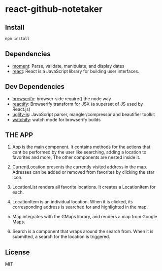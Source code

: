 # react-github-notetaker 

## Install

```sh
npm install
```

## Dependencies

- [moment](https://github.com/moment/moment): Parse, validate, manipulate, and display dates
- [react](https://github.com/facebook/react): React is a JavaScript library for building user interfaces.

## Dev Dependencies

- [browserify](https://github.com/substack/node-browserify): browser-side require() the node way
- [reactify](https://github.com/andreypopp/reactify): Browserify transform for JSX (a superset of JS used by React.js)
- [uglify-js](https://github.com/mishoo/UglifyJS2): JavaScript parser, mangler/compressor and beautifier toolkit
- [watchify](https://github.com/substack/watchify): watch mode for browserify builds


## THE APP

1. App is the main component. It contains methods for the actions that 
cant be performed by the user like searching, adding a location to
favorites and more, The other components are nested inside it.

2. CurrentLocation presents the currently visited address in the map.
Adresses can be added or removed from favorites by clicking the star icon.

3. LocationList renders all favorite locations. It creates a LocationItem for each.

4. LocationItem is an individual location. When it is clicked, its corresponding
address is searched for and highlighted in the map.

5. Map integrates with the GMaps library, and renders a map from Google Maps.

6. Search is a component that wraps around the search from. When it is submitted,
a search for the location is triggered.



## License

MIT


